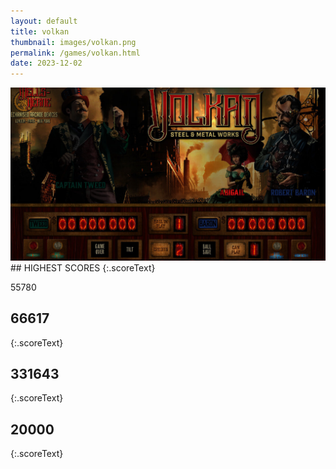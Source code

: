 ```yaml
---
layout: default
title: volkan
thumbnail: images/volkan.png
permalink: /games/volkan.html
date: 2023-12-02
---
```


<img src="../images/volkan.png" class="gameThumbnail img-fluid mx-auto align-middle">
## HIGHEST SCORES
{:.scoreText}

55780

## 66617
{:.scoreText}


## 331643
{:.scoreText}


## 20000
{:.scoreText}



